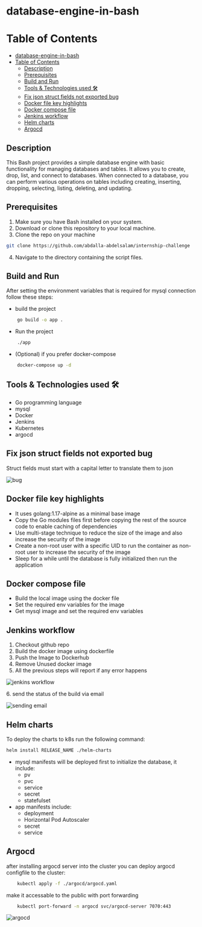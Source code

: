 # database-engine-in-bash
Table of Contents
==================

- [database-engine-in-bash](#database-engine-in-bash)
- [Table of Contents](#table-of-contents)
  - [Description](#description)
  - [Prerequisites](#prerequisites)
  - [Build and Run](#build-and-run)
  - [Tools \& Technologies used 🛠](#tools--technologies-used-)
  - [Fix json struct fields not exported bug](#fix-json-struct-fields-not-exported-bug)
  - [Docker file key highlights](#docker-file-key-highlights)
  - [Docker compose file](#docker-compose-file)
  - [Jenkins workflow](#jenkins-workflow)
  - [Helm charts](#helm-charts)
  - [Argocd](#argocd)



## Description 
This Bash project provides a simple database engine with basic functionality for managing databases and tables. It allows you to create, drop, list, and connect to databases. When connected to a database, you can perform various operations on tables including creating, inserting, dropping, selecting, listing, deleting, and updating.


## Prerequisites

1. Make sure you have Bash installed on your system.
2. Download or clone this repository to your local machine.
3. Clone the repo on your machine
```bash
git clone https://github.com/abdalla-abdelsalam/internship-challenge
```
4. Navigate to the directory containing the script files.

## Build and Run 

After setting the environment variables that is required for mysql connection follow these steps:
- build the project

```bash
    go build -o app .
```

- Run the project

```bash
    ./app
```


- (Optional) if you prefer docker-compose

```bash
    docker-compose up -d
```
## Tools & Technologies used 🛠
* Go programming language
* mysql
* Docker
* Jenkins 
* Kubernetes
* argocd

## Fix json struct fields not exported bug
Struct fields must start with a capital letter to translate them to json

![bug](https://github.com/abdalla-abdelsalam/internship-challenge/assets/51873396/6aec031e-e483-459a-b850-b1d0503ee64e)


## Docker file key highlights
* It uses golang:1.17-alpine as a minimal base image
* Copy the Go modules files first before copying the rest of the source code to enable caching of dependencies
* Use multi-stage technique to reduce the size of the image and also increase the security of the image 
* Create a non-root user with a specific UID to run the container as non-root user to increase the security of the image
* Sleep for a while until the database is fully initialized then run the application
  
## Docker compose file
* Build the local image using the docker file
* Set the required env variables for the image
* Get mysql image and set the required env variables

## Jenkins workflow
1. Checkout github repo
2. Build the docker image using dockerfile
3. Push the Image to Dockerhub
4. Remove Unused docker image
5. All the previous steps will report if any error happens
<div style="width: 800px">

![jenkins workflow](https://github.com/abdalla-abdelsalam/internship-challenge/assets/51873396/f37f25ed-c941-4cd1-96f9-5d0910eb31c9)
</div>
6. send the status of the build via email

<div style="width: 800px">

![sending email](https://github.com/abdalla-abdelsalam/internship-challenge/assets/51873396/97a95db3-1172-4360-aa64-3776280e1074)

</div>

## Helm charts
To deploy the charts to k8s run the following command:
```bash
helm install RELEASE_NAME ./helm-charts
```

* mysql manifests will be deployed first to initialize the database, it include:
  * pv
  * pvc
  * service
  * secret
  * statefulset
* app manifests include:
  * deployment
  * Horizontal Pod Autoscaler
  * secret
  * service

## Argocd
after installing argocd server into the cluster you can deploy argocd configfile to the cluster:

```bash
    kubectl apply -f ./argocd/argocd.yaml
```
make it accessable to the public with port forwarding
```bash
    kubectl port-forward -n argocd svc/argocd-server 7070:443
```
<div style="width: 800px">

![argocd](https://github.com/abdalla-abdelsalam/internship-challenge/assets/51873396/fa676983-5e62-4818-9e5b-696294b8301a)
</div>